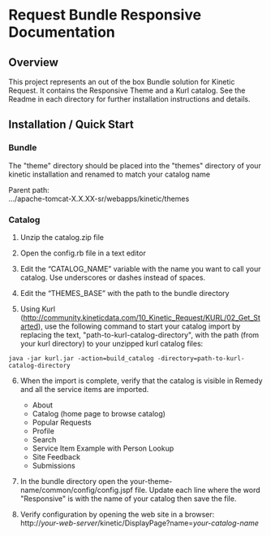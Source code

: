 # Request Bundle Responsive Documentation

## Overview
This project represents an out of the box Bundle solution for Kinetic Request. It contains the Responsive Theme and a Kurl catalog. See the Readme in each directory for further installation instructions and details.

## Installation / Quick Start

### Bundle
The "theme" directory should be placed into the "themes" directory of your kinetic installation and renamed to match your catalog name

Parent path:  
.../apache-tomcat-X.X.XX-sr/webapps/kinetic/themes

### Catalog
1. Unzip the catalog.zip file 

2. Open the config.rb file in a text editor

3. Edit the “CATALOG_NAME” variable with the name you want to call your catalog. Use underscores or dashes instead of spaces.

4. Edit the “THEMES_BASE” with the path to the bundle directory

5. Using Kurl (http://community.kineticdata.com/10_Kinetic_Request/KURL/02_Get_Started), use the following command to start your catalog import by replacing the text, "path-to-kurl-catalog-directory", with the path (from your kurl directory) to your unzipped kurl catalog files:
~~~~
java -jar kurl.jar -action=build_catalog -directory=path-to-kurl-catalog-directory
~~~~

6. When the import is complete, verify that the catalog is visible in Remedy and all the service items are imported.
    * About
    * Catalog (home page to browse catalog)
    * Popular Requests
    * Profile
    * Search
    * Service Item Example with Person Lookup
    * Site Feedback
    * Submissions

7. In the bundle directory open the your-theme-name/common/config/config.jspf file. Update each line where the word "Responsive" is with the name of your catalog then save the file.

8. Verify configuration by opening the web site in a browser:  
http://_your-web-server_/kinetic/DisplayPage?name=_your-catalog-name_